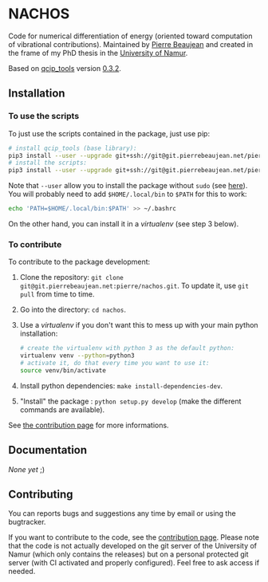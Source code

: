 # NACHOS

Code for numerical differentiation of energy (oriented toward computation of vibrational contributions).
Maintained by [Pierre Beaujean](pierre.beaujean@unamur.be) and created in the frame of my PhD thesis in the [University of Namur](https://www.unamur.be).

Based on [qcip_tools](https://gitlab.unamur.be/pierre.beaujean/qcip_tools) version [0.3.2](https://git.pierrebeaujean.net/pierre/qcip_tools/tree/release-v0.3.2).

## Installation

### To use the scripts

To just use the scripts contained in the package, just use pip:

```bash
# install qcip_tools (base library):
pip3 install --user --upgrade git+ssh://git@git.pierrebeaujean.net/pierre/qcip_tools.git@dev
# install the scripts:
pip3 install --user --upgrade git+ssh://git@git.pierrebeaujean.net/pierre/nachos.git
```

Note that `--user` allow you to install the package without `sudo` (see [here](https://pip.pypa.io/en/stable/user_guide/#user-installs)).
You will probably need to add `$HOME/.local/bin` to `$PATH` for this to work:

```bash
echo 'PATH=$HOME/.local/bin:$PATH' >> ~/.bashrc
```

On the other hand, you can install it in a *virtualenv* (see step 3 below).

### To contribute

To contribute to the package development: 

1. Clone the repository: `git clone git@git.pierrebeaujean.net:pierre/nachos.git`. To update it, use `git pull` from time to time.
2. Go into the directory: `cd nachos`.
3. Use a *virtualenv* if you don't want this to mess up with your main python installation:

    ```bash
    # create the virtualenv with python 3 as the default python:
    virtualenv venv --python=python3
    # activate it, do that every time you want to use it:
    source venv/bin/activate
    ``` 

4. Install python dependencies: `make install-dependencies-dev`.
5. "Install" the package : `python setup.py develop` (make the different commands are available).

See [the contribution page](CONTRIBUTING.md) for more informations.

## Documentation

*None yet* ;)

## Contributing

You can reports bugs and suggestions any time by email or using the bugtracker.

If you want to contribute to the code, see the [contribution page](CONTRIBUTING.md). 
Please note that the code is not actually developed on the git server of the University of Namur (which only contains the releases) but on a personal protected git server (with CI activated and properly configured). 
Feel free to ask access if needed.
